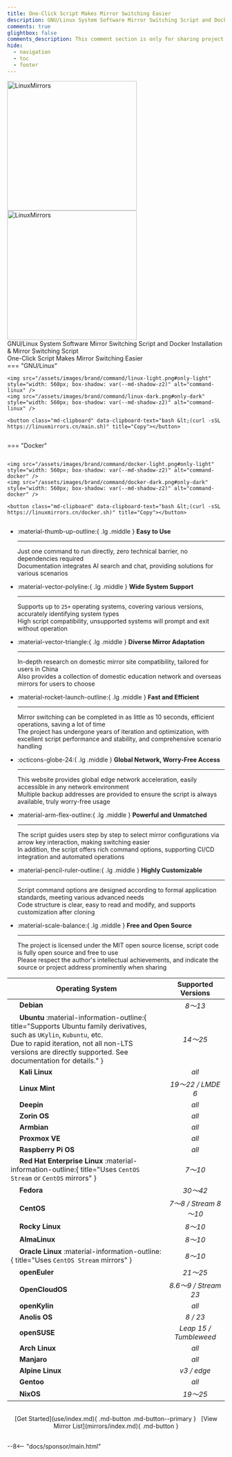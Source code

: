 ```yaml
---
title: One-Click Script Makes Mirror Switching Easier
description: GNU/Linux System Software Mirror Switching Script and Docker Installation & Mirror Switching Script
comments: true
glightbox: false
comments_description: This comment section is only for sharing project usage reviews and experiences. For issues or suggestions, please go to the <a href="/community">Community</a> or <a href="https://github.com/SuperManito/LinuxMirrors/issues" target="_blank">Issues</a>
hide:
  - navigation
  - toc
  - footer
---
```


<div class="grid" markdown>
<figure style="margin: 0 auto" markdown>
  <div class="hero">
    <span class="hero-background">
    </span>
  </div>
  <img src="/assets/images/brand/light/2.png#only-light" alt="LinuxMirrors" style="width: 300px" />
  <img src="/assets/images/brand/dark/2.png#only-dark" alt="LinuxMirrors" style="width: 300px" />
  <figcaption>GNU/Linux System Software Mirror Switching Script and Docker Installation & Mirror Switching Script</figcaption>
  <figcaption>One-Click Script Makes Mirror Switching Easier</figcaption>
</figure>
<figure class="home-cmd no-select" style="margin: 0; display: flex; flex-direction: column; justify-content: center" markdown>
=== "GNU/Linux"

    <img src="/assets/images/brand/command/linux-light.png#only-light" style="width: 560px; box-shadow: var(--md-shadow-z2)" alt="command-linux" />
    <img src="/assets/images/brand/command/linux-dark.png#only-dark" style="width: 560px; box-shadow: var(--md-shadow-z2)" alt="command-linux" />

    <button class="md-clipboard" data-clipboard-text="bash &lt;(curl -sSL https://linuxmirrors.cn/main.sh)" title="Copy"></button>

=== "Docker"

    <img src="/assets/images/brand/command/docker-light.png#only-light" style="width: 560px; box-shadow: var(--md-shadow-z2)" alt="command-docker" />
    <img src="/assets/images/brand/command/docker-dark.png#only-dark" style="width: 560px; box-shadow: var(--md-shadow-z2)" alt="command-docker" />

    <button class="md-clipboard" data-clipboard-text="bash &lt;(curl -sSL https://linuxmirrors.cn/docker.sh)" title="Copy"></button>

</figure>
</div>

<div class="grid" markdown>

<div class="grid cards" style="height: fit-content" markdown>

-   :material-thumb-up-outline:{ .lg .middle } __Easy to Use__

    ---

    Just one command to run directly, zero technical barrier, no dependencies required  
    Documentation integrates AI search and chat, providing solutions for various scenarios

-   :material-vector-polyline:{ .lg .middle } __Wide System Support__

    ---

    Supports up to `25+` operating systems, covering various versions, accurately identifying system types  
    High script compatibility, unsupported systems will prompt and exit without operation

-   :material-vector-triangle:{ .lg .middle } __Diverse Mirror Adaptation__

    ---

    In-depth research on domestic mirror site compatibility, tailored for users in China  
    Also provides a collection of domestic education network and overseas mirrors for users to choose

-   :material-rocket-launch-outline:{ .lg .middle } __Fast and Efficient__

    ---

    Mirror switching can be completed in as little as 10 seconds, efficient operations, saving a lot of time  
    The project has undergone years of iteration and optimization, with excellent script performance and stability, and comprehensive scenario handling

-   :octicons-globe-24:{ .lg .middle } __Global Network, Worry-Free Access__

    ---

    This website provides global edge network acceleration, easily accessible in any network environment  
    Multiple backup addresses are provided to ensure the script is always available, truly worry-free usage

-   :material-arm-flex-outline:{ .lg .middle } __Powerful and Unmatched__

    ---

    The script guides users step by step to select mirror configurations via arrow key interaction, making switching easier  
    In addition, the script offers rich command options, supporting CI/CD integration and automated operations

-   :material-pencil-ruler-outline:{ .lg .middle } __Highly Customizable__

    ---

    Script command options are designed according to formal application standards, meeting various advanced needs  
    Code structure is clear, easy to read and modify, and supports customization after cloning

-   :material-scale-balance:{ .lg .middle } __Free and Open Source__

    ---

    The project is licensed under the MIT open source license, script code is fully open source and free to use  
    Please respect the author's intellectual achievements, and indicate the source or project address prominently when sharing

</div>

<div style="text-align: center" markdown>

| Operating System | Supported Versions |
| --- | :---: |
| <a href="https://www.debian.org" title="https://www.debian.org" target="_blank"><img src="/assets/images/icon/debian.svg" width="16" height="16" style="vertical-align: -0.35em"></a> **Debian** | _8～13_ |
| <a href="https://ubuntu.com" title="https://ubuntu.com" target="_blank"><img src="/assets/images/icon/ubuntu.svg" width="16" height="16" style="vertical-align: -0.15em"></a> **Ubuntu** :material-information-outline:{ title="Supports Ubuntu family derivatives, such as <code>UKylin</code>, <code>Kubuntu</code>, etc.<br/>Due to rapid iteration, not all non-LTS versions are directly supported. See documentation for details." } | _14～25_ |
| <a href="https://www.kali.org" title="https://www.kali.org" target="_blank"><img src="/assets/images/icon/kali-linux.svg" width="16" height="16"></a> **Kali Linux** | _all_ |
| <a href="https://linuxmint.com" title="https://linuxmint.com" target="_blank"><img src="/assets/images/icon/linux-mint.ico" width="16" height="16" style="vertical-align: -0.2em"></a> **Linux Mint** | _19～22 / LMDE 6_ |
| <a href="https://www.deepin.org" title="https://www.deepin.org" target="_blank"><img src="/assets/images/icon/deepin.png" width="16" height="16" style="vertical-align: -0.2em"></a> **Deepin** | _all_ |
| <a href="https://zorin.com/os" title="https://zorin.com/os" target="_blank"><img src="/assets/images/icon/zorin-os.png" width="16" height="16" style="vertical-align: -0.15em"></a> **Zorin OS** | _all_ |
| <a href="https://www.armbian.com" title="https://www.armbian.com" target="_blank"><img src="/assets/images/icon/armbian.png" width="16" height="16" style="vertical-align: -0.2em"></a> **Armbian** | _all_ |
| <a href="https://www.proxmox.com/en/products/proxmox-virtual-environment" title="https://www.proxmox.com/en/products/proxmox-virtual-environment" target="_blank"><img src="/assets/images/icon/proxmox.svg" width="16" height="16" style="vertical-align: -0.2em"></a> **Proxmox VE** | _all_ |
| <a href="https://www.raspberrypi.com/software" title="https://www.raspberrypi.com/software" target="_blank"><img src="/assets/images/icon/raspberry-pi.png" width="16" height="16" style="vertical-align: -0.2em"></a> **Raspberry Pi OS** | _all_ |
| <a href="https://access.redhat.com/products/red-hat-enterprise-linux" title="https://access.redhat.com/products/red-hat-enterprise-linux" target="_blank"><img src="/assets/images/icon/redhat.svg" width="16" height="16" style="vertical-align: -0.1em"></a> **Red Hat Enterprise Linux** :material-information-outline:{ title="Uses <code>CentOS Stream</code> or <code>CentOS</code> mirrors" } | _7～10_ |
| <a href="https://fedoraproject.org" title="https://fedoraproject.org" target="_blank"><img src="/assets/images/icon/fedora.ico" width="16" height="16" style="vertical-align: -0.15em"></a> **Fedora** | _30～42_ |
| <a href="https://www.centos.org" title="https://www.centos.org" target="_blank"><img src="/assets/images/icon/centos.svg" width="16" height="16" style="vertical-align: -0.125em"></a> **CentOS** | _7～8 / Stream 8～10_ |
| <a href="https://rockylinux.org" title="https://rockylinux.org" target="_blank"><img src="/assets/images/icon/rocky-linux.svg" width="16" height="16" style="vertical-align: -0.2em"></a> **Rocky Linux** | _8～10_ |
| <a href="https://almalinux.org" title="https://almalinux.org" target="_blank"><img src="/assets/images/icon/almalinux.svg" width="16" height="16" style="vertical-align: -0.15em"></a> **AlmaLinux** | _8～10_ |
| <a href="https://www.oracle.com/linux" title="https://www.oracle.com/linux" target="_blank"><img src="/assets/images/icon/oracle-linux.png" width="16" height="16" style="vertical-align: -0.25em"></a> **Oracle Linux** :material-information-outline:{ title="Uses <code>CentOS Stream</code> mirrors" } | _8～10_ |
| <a href="https://www.openeuler.org/zh" title="https://www.openeuler.org/zh" target="_blank"><img src="/assets/images/icon/openeuler.ico" width="16" height="16" style="vertical-align: -0.2em"></a> **openEuler** | _21～25_ |
| <a href="https://www.opencloudos.org" title="https://www.opencloudos.org" target="_blank"><img src="/assets/images/icon/opencloudos.png" width="16" height="16" style="vertical-align: -0.25em"></a> **OpenCloudOS** | _8.6～9 / Stream 23_ |
| <a href="https://www.openkylin.top" title="https://www.openkylin.top" target="_blank"><img src="/assets/images/icon/openkylin.ico" width="16" height="16" style="vertical-align: -0.25em"></a> **openKylin** | _all_ |
| <a href="https://openanolis.cn" title="https://openanolis.cn" target="_blank"><img src="/assets/images/icon/anolis.png" width="16" height="16" style="vertical-align: -0.1em"></a> **Anolis OS** | _8 / 23_ |
| <a href="https://www.opensuse.org" title="https://www.opensuse.org" target="_blank"><img src="/assets/images/icon/opensuse.svg" width="16" height="16"></a> **openSUSE** | _Leap 15 / Tumbleweed_ |
| <a href="https://archlinux.org" title="https://archlinux.org" target="_blank"><img src="/assets/images/icon/arch-linux.ico" width="16" height="16" style="vertical-align: -0.15em"></a> **Arch Linux** | _all_ |
| <a href="https://manjaro.org" title="https://manjaro.org" target="_blank"><img src="/assets/images/icon/manjaro.svg" width="16" height="16" style="vertical-align: -0.2em"></a> **Manjaro** | _all_ |
| <a href="https://www.alpinelinux.org" title="https://www.alpinelinux.org" target="_blank"><img src="/assets/images/icon/alpine.png" width="16" height="16" style="vertical-align: -0.15em"></a> **Alpine Linux** | _v3 / edge_ |
| <a href="https://www.gentoo.org" title="https://www.gentoo.org" target="_blank"><img src="/assets/images/icon/gentoo.svg" width="16" height="16" style="vertical-align: -0.2em"></a> **Gentoo** | _all_ |
| <a href="https://nixos.org" title="https://nixos.org" target="_blank"><img src="/assets/images/icon/nixos.svg" width="16" height="16" style="vertical-align: -0.15em"></a> **NixOS** | _19～25_ |

</div>
</div>

<div style="text-align: center; padding: 1rem 0" markdown>
[Get Started](use/index.md){ .md-button .md-button--primary } &nbsp; [View Mirror List](mirrors/index.md){ .md-button }
</div>

--8<-- "docs/sponsor/main.html"

